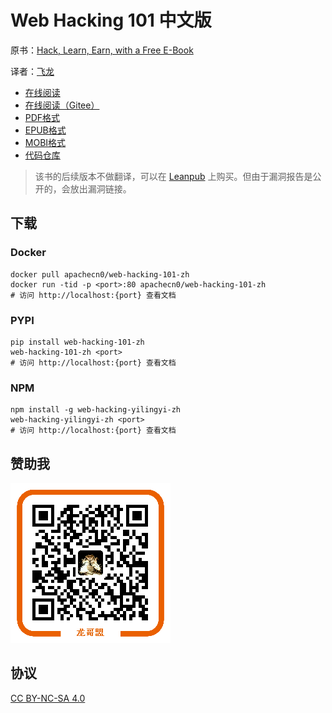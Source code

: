 # Web Hacking 101 中文版

原书：[Hack, Learn, Earn, with a Free E-Book](https://www.hackerone.com/blog/Hack-Learn-Earn-with-a-Free-E-Book)

译者：[飞龙](https://github.com/wizardforcel)

+ [在线阅读](https://webhack101.apachecn.org)
+ [在线阅读（Gitee）](https://apachecn.gitee.io/web-hacking-101-zh/)
+ [PDF格式](https://www.gitbook.com/download/pdf/book/wizardforcel/web-hacking-101)
+ [EPUB格式](https://www.gitbook.com/download/epub/book/wizardforcel/web-hacking-101)
+ [MOBI格式](https://www.gitbook.com/download/mobi/book/wizardforcel/web-hacking-101)
+ [代码仓库](https://github.com/wizardforcel/web-hacking-101-zh)

> 该书的后续版本不做翻译，可以在 [Leanpub](https://leanpub.com/web-hacking-101) 上购买。但由于漏洞报告是公开的，会放出漏洞链接。

## 下载

### Docker

```
docker pull apachecn0/web-hacking-101-zh
docker run -tid -p <port>:80 apachecn0/web-hacking-101-zh
# 访问 http://localhost:{port} 查看文档
```

### PYPI

```
pip install web-hacking-101-zh
web-hacking-101-zh <port>
# 访问 http://localhost:{port} 查看文档
```

### NPM

```
npm install -g web-hacking-yilingyi-zh
web-hacking-yilingyi-zh <port>
# 访问 http://localhost:{port} 查看文档
```

## 赞助我

![](img/qr_alipay.png)

## 协议

[CC BY-NC-SA 4.0](http://creativecommons.org/licenses/by-nc-sa/4.0/)
